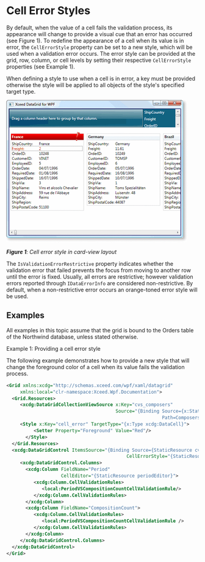 # Cell Error Styles

By default, when the value of a cell fails the validation process, its appearance will change to provide a visual cue that an error has occurred (see Figure 1). To redefine the appearance of a cell when its value is in error, the `CellErrorStyle` property can be set to a new style, which will be used when a validation error occurs. The error style can be provided at the grid, row, column, or cell levels by setting their respective `CellErrorStyle` properties (see Example 1).

When defining a style to use when a cell is in error, a key must be provided otherwise the style will be applied to all objects of the style's specified target type.

![Validating_Figure1_thumb.gif](/img/Validating_Figure1_thumb.gif)

***Figure 1**: Cell error style in card-view layout*

The `IsValidationErrorRestrictive` property indicates whether the validation error that failed prevents the focus from moving to another row until the error is fixed. Usually, all errors are restrictive; however validation errors reported through `IDataErrorInfo` are considered non-restrictive. By default, when a non-restrictive error occurs an orange-toned error style will be used.

## Examples
All examples in this topic assume that the grid is bound to the Orders table of the Northwind database, unless stated otherwise. 

Example 1: Providing a cell error style

The following example demonstrates how to provide a new style that will change the foreground color of a cell when its value fails the validation process.

```xml
<Grid xmlns:xcdg="http://schemas.xceed.com/wpf/xaml/datagrid"
     xmlns:local="clr-namespace:Xceed.Wpf.Documentation">
  <Grid.Resources>
     <xcdg:DataGridCollectionViewSource x:Key="cvs_composers"
                                        Source="{Binding Source={x:Static Application.Current}, 
                                                         Path=Composers}"/>
     <Style x:Key="cell_error" TargetType="{x:Type xcdg:DataCell}">
          <Setter Property="Foreground" Value="Red"/>
       </Style>
  </Grid.Resources> 
  <xcdg:DataGridControl ItemsSource="{Binding Source={StaticResource cvs_composers}}"
                                            CellErrorStyle="{StaticResource cell_error}">
     <xcdg:DataGridControl.Columns>
       <xcdg:Column FieldName="Period"
                    CellEditor="{StaticResource periodEditor}">                                   
          <xcdg:Column.CellValidationRules>
             <local:PeriodVSCompositionCountCellValidationRule/>
          </xcdg:Column.CellValidationRules>
       </xcdg:Column>
       <xcdg:Column FieldName="CompositionCount">
          <xcdg:Column.CellValidationRules>
             <local:PeriodVSCompositionCountCellValidationRule />
          </xcdg:Column.CellValidationRules>
       </xcdg:Column>
     </xcdg:DataGridControl.Columns>
  </xcdg:DataGridControl>
</Grid>
```